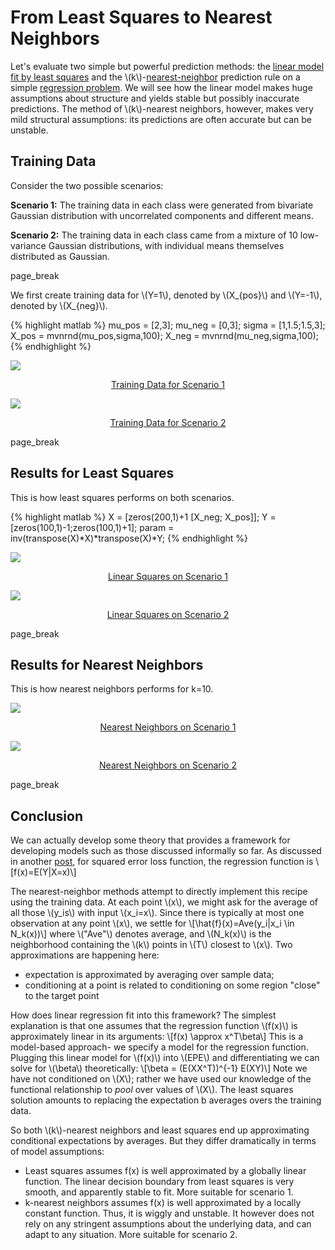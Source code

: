# From Least Squares to Nearest Neighbors

Let's evaluate two simple but powerful prediction methods: the [linear model fit by least squares]({{site.baseurl}}/what/linear-models/) and the \\(k\\)-[nearest-neighbor]({{site.baseurl}}/what/nearest-neighbors-mentods/) prediction rule on a simple [regression problem]({{site.baseurl}}/what/regression-problem/). We will see how the linear model makes huge assumptions about structure and yields stable but possibly inaccurate predictions. The method of \\(k\\)-nearest neighbors, however, makes very mild structural assumptions: its predictions are often accurate but can be unstable.

## Training Data
Consider the two possible scenarios:

**Scenario 1:** The training data in each class were generated from bivariate Gaussian distribution with uncorrelated components and different means.

**Scenario 2:** The training data in each class came from a mixture of 10 low-variance Gaussian distributions, with individual means themselves distributed as Gaussian.

page_break

We first create training data for \\(Y=1\\), denoted by \\(X_{pos}\\) and 
\\(Y=-1\\), denoted by \\(X_{neg}\\).

{% highlight matlab %}
mu_pos = [2,3];
mu_neg = [0,3];
sigma = [1,1.5;1.5,3];
X_pos = mvnrnd(mu_pos,sigma,100);
X_neg = mvnrnd(mu_neg,sigma,100);
{% endhighlight %}

<div class="row">
  <div class="col-md-6">
    <div class="thumbnail">
      <a href="{{ site.baseurl }}/images/linear_nearest/scenerio1.png" target="_blank">
        <img src = "{{ site.baseurl }}/images/linear_nearest/scenerio1.png">
        <div class="caption" style="text-align: center;">
          <p>Training Data for Scenario 1</p>
        </div>
      </a>
    </div>
  </div>
  <div class="col-md-6">
    <div class="thumbnail">
      <a href="{{ site.baseurl }}/images/linear_nearest/scenerio2.png" target="_blank">
        <img src = "{{ site.baseurl }}/images/linear_nearest/scenerio2.png">
        <div class="caption" style="text-align: center;">
          <p>Training Data for Scenario 2</p>
        </div>
      </a>
    </div>
  </div>
</div>

page_break

## Results for Least Squares
This is how least squares performs on both scenarios.

{% highlight matlab %}
X = [zeros(200,1)+1 [X_neg; X_pos]];
Y = [zeros(100,1)-1;zeros(100,1)+1];
param = inv(transpose(X)*X)*transpose(X)*Y;
{% endhighlight %}

<div class="row">
  <div class="col-md-6">
    <div class="thumbnail">
      <a href="{{ site.baseurl }}/images/linear_nearest/scenerio1_linear.png" target="_blank">
        <img src = "{{ site.baseurl }}/images/linear_nearest/scenerio1_linear.png">
        <div class="caption" style="text-align: center;">
          <p>Linear Squares on Scenario 1</p>
        </div>
      </a>
    </div>
  </div>
  <div class="col-md-6">
    <div class="thumbnail">
      <a href="{{ site.baseurl }}/images/linear_nearest/scenerio2_linear.png" target="_blank">
        <img src = "{{ site.baseurl }}/images/linear_nearest/scenerio2_linear.png">
        <div class="caption" style="text-align: center;">
          <p>Linear Squares on Scenario 2</p>
        </div>
      </a>
    </div>
  </div>
</div>

page_break

## Results for Nearest Neighbors
This is how nearest neighbors performs for k=10.

<div class="row">
  <div class="col-md-6">
    <div class="thumbnail">
      <a href="{{ site.baseurl }}/images/linear_nearest/scenerio1_nearest.png" target="_blank">
        <img src = "{{ site.baseurl }}/images/linear_nearest/scenerio1_nearest.png">
        <div class="caption" style="text-align: center;">
          <p>Nearest Neighbors on Scenario 1</p>
        </div>
      </a>
    </div>
  </div>
  <div class="col-md-6">
    <div class="thumbnail">
      <a href="{{ site.baseurl }}/images/linear_nearest/scenerio2_nearest.png" target="_blank">
        <img src = "{{ site.baseurl }}/images/linear_nearest/scenerio2_nearest.png">
        <div class="caption" style="text-align: center;">
          <p>Nearest Neighbors on Scenario 2</p>
        </div>
      </a>
    </div>
  </div>
</div>

page_break

## Conclusion
We can actually develop some theory that provides a framework for developing models such as those discussed informally so far. As discussed in another [post]({{site.baseurl}}/proof/finding-regression-function/), for squared error loss function, the regression function is \\[f(x)=E(Y|X=x)\\]

The nearest-neighbor methods attempt to directly implement this recipe using the training data. At each point \\(x\\), we might ask for the average of all those \\(y_is\\) with input \\(x_i=x\\). Since there is typically at most one observation at any point \\(x\\), we settle for 
\\[\hat{f}(x)=Ave(y_i|x_i \in N_k(x))\\]
where \\("Ave"\\) denotes average, and \\(N_k(x)\\) is the neighborhood
containing the \\(k\\) points in \\(T\\) closest to \\(x\\). Two approximations are happening here:
<ul>
  <li>expectation is approximated by averaging over sample data;</li>
  <li>conditioning at a point is related to conditioning on some region "close" to the target point</li>
</ul>  

How does linear regression fit into this framework? The simplest explanation is that one assumes that the regression function \\(f(x)\\) is approximately linear in its arguments: \\[f(x) \approx x^T\beta\\]
This is a model-based approach- we specify a model for the regression function. Plugging this linear model for \\(f(x)\\) into \\(EPE\\) and differentiating we can solve for \\(\beta\\) theoretically:
\\[\beta = (E(XX^T))^{-1} E(XY)\\]
Note we have not conditioned on \\(X\\); rather we have used our knowledge of the functional relationship to _pool_ over values of \\(X\\). The least squares solution amounts to replacing the expectation b averages overs the training data.

So both \\(k\\)-nearest neighbors and least squares end up approximating
conditional expectations by averages. But they differ dramatically in terms
of model assumptions:
<ul>
  <li>  
    Least squares assumes f(x) is well approximated by a globally linear
    function. The linear decision boundary from least squares is very smooth, and apparently
stable to fit. More suitable for scenario 1.
  </li>
  <li>
    k-nearest neighbors assumes f(x) is well approximated by a locally constant function. Thus, it is wiggly and unstable. It however does not
rely on any stringent assumptions about the underlying data, and can adapt
to any situation. More suitable for scenario 2.
  </li>
</ul>